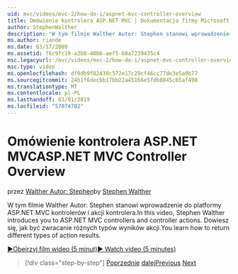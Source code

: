 ```yaml
---
uid: mvc/videos/mvc-2/how-do-i/aspnet-mvc-controller-overview
title: Omówienie kontrolera ASP.NET MVC | Dokumentacja firmy Microsoft
author: StephenWalther
description: 'W tym filmie Walther Autor: Stephen stanowi wprowadzenie do platformy ASP.NET MVC kontrolerów i akcji kontrolera. Dowiesz się, jak być zwracanie różnych typów wyników akcji.'
ms.author: riande
ms.date: 03/17/2009
ms.assetid: f6c9fc19-a2b8-48b6-aef5-68a7239435c4
msc.legacyurl: /mvc/videos/mvc-2/how-do-i/aspnet-mvc-controller-overview
msc.type: video
ms.openlocfilehash: df0db9f82438c572e17c29cf46cc77de3e5a9b77
ms.sourcegitcommit: 24b1f6decbb17bb22a45166e5fdb0845c65af498
ms.translationtype: MT
ms.contentlocale: pl-PL
ms.lasthandoff: 03/01/2019
ms.locfileid: "57074702"
---
```

<a name="aspnet-mvc-controller-overview"></a><span data-ttu-id="04395-104">Omówienie kontrolera ASP.NET MVC</span><span class="sxs-lookup"><span data-stu-id="04395-104">ASP.NET MVC Controller Overview</span></span>
====================
<span data-ttu-id="04395-105">przez [Walther Autor: Stephen](https://github.com/StephenWalther)</span><span class="sxs-lookup"><span data-stu-id="04395-105">by [Stephen Walther](https://github.com/StephenWalther)</span></span>

<span data-ttu-id="04395-106">W tym filmie Walther Autor: Stephen stanowi wprowadzenie do platformy ASP.NET MVC kontrolerów i akcji kontrolera.</span><span class="sxs-lookup"><span data-stu-id="04395-106">In this video, Stephen Walther introduces you to ASP.NET MVC controllers and controller actions.</span></span> <span data-ttu-id="04395-107">Dowiesz się, jak być zwracanie różnych typów wyników akcji.</span><span class="sxs-lookup"><span data-stu-id="04395-107">You learn how to return different types of action results.</span></span>

[<span data-ttu-id="04395-108">&#9654;Obejrzyj film wideo (5 minut)</span><span class="sxs-lookup"><span data-stu-id="04395-108">&#9654; Watch video (5 minutes)</span></span>](https://channel9.msdn.com/Blogs/ASP-NET-Site-Videos/aspnet-mvc-controller-overview)

> [!div class="step-by-step"]
> <span data-ttu-id="04395-109">[Poprzednie](understanding-models-views-and-controllers.md)
> [dalej](understanding-controllers-controller-actions-and-action-results.md)</span><span class="sxs-lookup"><span data-stu-id="04395-109">[Previous](understanding-models-views-and-controllers.md)
[Next](understanding-controllers-controller-actions-and-action-results.md)</span></span>
